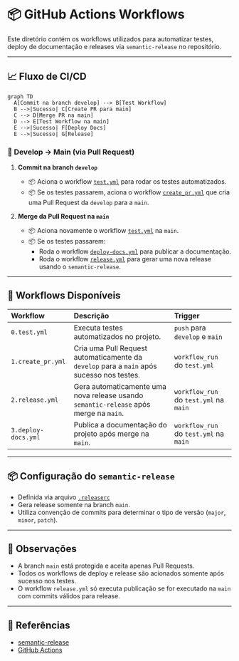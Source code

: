 # 📦 GitHub Actions Workflows

Este diretório contém os workflows utilizados para automatizar testes, deploy de documentação e releases via `semantic-release` no repositório.

---

## 📈 Fluxo de CI/CD

```mermaid
graph TD
  A[Commit na branch develop] --> B[Test Workflow]
  B -->|Sucesso| C[Create PR para main]
  C --> D[Merge PR na main]
  D --> E[Test Workflow na main]
  E -->|Sucesso| F[Deploy Docs]
  E -->|Sucesso| G[Release]
```

### 🔸 Develop → Main (via Pull Request)

1. **Commit na branch `develop`**
   - 📦 Aciona o workflow [`test.yml`](./test.yml) para rodar os testes automatizados.
   - 📦 Se os testes passarem, aciona o workflow [`create_pr.yml`](./create_pr.yml) que cria uma Pull Request da `develop` para a `main`.

2. **Merge da Pull Request na `main`**
   - 📦 Aciona novamente o workflow [`test.yml`](./test.yml) na `main`.
   - 📦 Se os testes passarem:
     - Roda o workflow [`deploy-docs.yml`](./deploy-docs.yml) para publicar a documentação.
     - Roda o workflow [`release.yml`](./release.yml) para gerar uma nova release usando o `semantic-release`.

---

## 📄 Workflows Disponíveis

| Workflow           | Descrição                                                                                    | Trigger                               |
|:-------------------|:---------------------------------------------------------------------------------------------|:--------------------------------------|
| `0.test.yml`       | Executa testes automatizados no projeto.                                                     | `push` para `develop` e `main`        |
| `1.create_pr.yml`  | Cria uma Pull Request automaticamente da `develop` para a `main` após sucesso nos testes.    | `workflow_run` do `test.yml`          |
| `2.release.yml`    | Gera automaticamente uma nova release usando `semantic-release` após merge na `main`.        | `workflow_run` do `test.yml` na `main`|
| `3.deploy-docs.yml`| Publica a documentação do projeto após merge na `main`.                                      | `workflow_run` do `test.yml` na `main`|

---

## 📦 Configuração do `semantic-release`

- Definida via arquivo [`.releaserc`](../../.releaserc)
- Gera release somente na branch `main`.
- Utiliza convenção de commits para determinar o tipo de versão (`major`, `minor`, `patch`).

---

## 📌 Observações

- A branch `main` está protegida e aceita apenas Pull Requests.
- Todos os workflows de deploy e release são acionados somente após sucesso nos testes.
- O workflow `release.yml` só executa publicação se for executado na `main` com commits válidos para release.

---

## 📝 Referências

- [semantic-release](https://semantic-release.gitbook.io/)
- [GitHub Actions](https://docs.github.com/en/actions)

